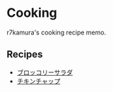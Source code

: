 # Cooking

r7kamura's cooking recipe memo.

## Recipes

- [ブロッコリーサラダ](broccoli-salad.md)
- [チキンチャップ](chicken-tchup.md)
